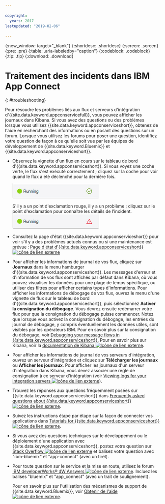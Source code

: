 ```yaml
---

copyright:
  years: 2017
lastupdated: "2019-02-06"

---
```


{:new_window: target="_blank"}
{:shortdesc: .shortdesc}
{:screen: .screen}
{:pre: .pre}
{:table: .aria-labeledby="caption"}
{:codeblock: .codeblock}
{:tip: .tip} 
{:download: .download}


# Traitement des incidents dans IBM App Connect
{: #troubleshooting}

Pour résoudre les problèmes liés aux flux et serveurs d'intégration d'{{site.data.keyword.appconservicefull}}, vous pouvez afficher les journaux dans Kibana. Si vous avez des questions ou des problèmes lorsque vous utilisez {{site.data.keyword.appconserviceshort}}, obtenez de l'aide en recherchant des informations ou en posant des questions sur un forum. Lorsque vous utilisez les forums pour poser une question, identifiez votre question de façon à ce qu'elle soit vue par les équipes de développement de {{site.data.keyword.Bluemix}} et {{site.data.keyword.appconserviceshort}}.

-   Observez la vignette d'un flux en cours sur le tableau de bord d'{{site.data.keyword.appconserviceshort}}. Si vous voyez une coche verte, le flux s'est exécuté correctement ; cliquez sur la coche pour voir quand le flux a été déclenché pour la dernière fois.

    ![Capture d'écran montrant qu'un flux s'est exécuté correctement](/images/SuccessfulFlow.jpg)

    S'il y a un point d'exclamation rouge, il y a un problème ; cliquez sur le point d'exclamation pour connaître les détails de l'incident. ![Capture d'écran montrant qu'un flux a un problème](/images/ErroredFlow.jpg)

-   Consultez la page d'état {{site.data.keyword.appconserviceshort}} pour voir s'il y a des problèmes actuels connus ou si une maintenance est prévue : [Page d'état d'{{site.data.keyword.appconserviceshort}} ![Icône de lien externe](../../icons/launch-glyph.svg "Icône de lien externe")](https://developer.ibm.com/integration/docs/app-connect/app-connect-status/)
-   Pour afficher les informations de journal de vos flux, cliquez sur **Journaux** dans le menu hamburger d'{{site.data.keyword.appconserviceshort}}. Les messages d'erreur et d'information de vos flux sont affichés par défaut dans Kibana, où vous pouvez visualiser les données pour une plage de temps spécifique, ou utiliser des filtres pour afficher certains types d'informations. Pour afficher les informations de débogage de vos flux, ouvrez le menu d'une vignette de flux sur le tableau de bord d'{{site.data.keyword.appconserviceshort}}, puis sélectionnez **Activer la consignation du débogage**. Vous devrez ensuite redémarrer votre flux pour que la consignation du débogage puisse commencer. Notez que lorsque vous activez la consignation du débogage, les entrées du journal de débogage, y compris éventuellement les données utiles, sont visibles par les opérateurs IBM. Pour en savoir plus sur la consignation du débogage, voir [Debugging your message flows in {{site.data.keyword.appconserviceshort}}](https://developer.ibm.com/integration/docs/app-connect/tutorials-for-ibm-app-connect/debugging-message-flows-ibm-app-connect/). Pour en savoir plus sur Kibana, voir la [documentation de Kibana ![Icône de lien externe](../../icons/launch-glyph.svg "Icône de lien externe")](https://www.elastic.co/guide/en/kibana/4.0/discover.html).
-   Pour afficher les informations de journal de vos serveurs d'intégration, ouvrez un serveur d'intégration et cliquez sur **Télécharger les journaux** ou **Afficher les journaux**. Pour afficher les journaux d'un serveur d'intégration dans Kibana, vous devez associer une règle de consignation à ce serveur d'intégration (voir [Viewing logs for your integration servers ![Icône de lien externe](../../icons/launch-glyph.svg "Icône de lien externe")](https://developer.ibm.com/integration/docs/app-connect/tutorials-for-ibm-app-connect/running-your-ibm-integration-bus-solutions-in-ibm-app-connect-enterprise-beta-plan/viewing-logs-for-your-integration-servers-in-app-connect-enterprise-beta)).
-   Trouvez les réponses aux questions fréquemment posées sur {{site.data.keyword.appconserviceshort}} dans [Frequently asked questions about {{site.data.keyword.appconserviceshort}} ![Icône de lien externe](../../icons/launch-glyph.svg "Icône de lien externe")](https://developer.ibm.com/integration/docs/app-connect/faq/).
-   Suivez les instructions étape par étape sur la façon de connecter vos applications dans [Tutorials for {{site.data.keyword.appconserviceshort}} ![Icône de lien externe](../../icons/launch-glyph.svg "Icône de lien externe")](https://developer.ibm.com/integration/docs/app-connect/tutorials-for-ibm-app-connect/).
-   Si vous avez des questions techniques sur le développement ou le déploiement d'une application avec {{site.data.keyword.appconserviceshort}}, postez votre question sur [Stack Overflow ![Icône de lien externe](../../icons/launch-glyph.svg "Icône de lien externe")](http://stackoverflow.com/search?q=app-connect+ibm-bluemix) et balisez votre question avec "ibm-bluemix" et "app-connect" (avec un tiret).
-   Pour toute question sur le service et la mise en route, utilisez le forum [IBM developerWorks&reg; dW Answers ![Icône de lien externe](../../icons/launch-glyph.svg "Icône de lien externe")](https://developer.ibm.com/answers/topics/app_connect/?smartspace=bluemix). Incluez les balises "bluemix" et "app_connect" (avec un trait de soulignement).

    Pour en savoir plus sur l'utilisation des mécanismes de support de {{site.data.keyword.Bluemix}}, voir [Obtenir de l'aide ![Icône de lien externe](../../icons/launch-glyph.svg "Icône de lien externe")](https://console.ng.bluemix.net/docs/support/index.html#getting-help).


